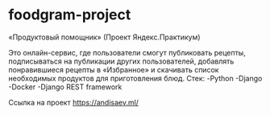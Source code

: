 # foodgram-project

«Продуктовый помощник» (Проект Яндекс.Практикум)

Это онлайн-сервис, где пользователи смогут публиковать рецепты, подписываться на публикации других пользователей, добавлять понравившиеся рецепты в «Избранное» и скачивать список необходимых продуктов для приготовления блюд.
Стек:
-Python
-Django
-Docker
-Django REST framework

Ссылка на проект https://andisaev.ml/
